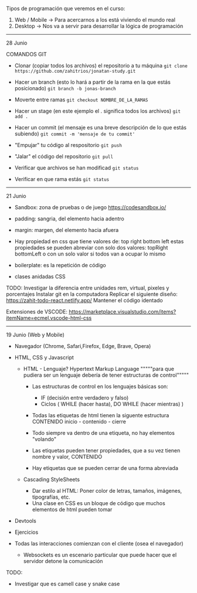 Tipos de programación que veremos en el curso:

1. Web / Mobile -> Para acercarnos a los está viviendo el mundo real
2. Desktop -> Nos va a servir para desarrollar la lógica de programación

---

28 Junio

COMANDOS GIT

-   Clonar (copiar todos los archivos) el repositorio a tu máquina
    `git clone https://github.com/zahitrios/jonatan-study.git`

-   Hacer un branch (esto lo hará a partir de la rama en la que estás posicionado)
    `git branch -b jonas-branch`

-   Moverte entre ramas
    `git checkout NOMBRE_DE_LA_RAMAS`

-   Hacer un stage (en este ejemplo el . significa todos los archivos)
    `git add .`

-   Hacer un commit (el mensaje es una breve descripción de lo que estás subiendo)
    `git commit -m 'mensaje de tu commit'`

-   "Empujar" tu código al respositorio
    `git push`

-   "Jalar" el código del repositorio
    `git pull`

-   Verificar que archivos se han modificad
    `git status`

-   Verificar en que rama estás
    `git status`

---

21 Junio

-   Sandbox: zona de pruebas o de juego https://codesandbox.io/
-   padding: sangria, del elemento hacia adentro
-   margin: margen, del elemento hacia afuera

-   Hay propiedad en css que tiene valores de: top right bottom left
    estas propiedades se pueden abreviar con solo dos valores: topRight bottomLeft
    o con un solo valor si todos van a ocupar lo mismo

-   boilerplate: es la repetición de código

-   clases anidadas CSS

TODO:
Investigar la diferencia entre unidades rem, virtual, pixeles y porcentajes
Instalar git en la computadora
Replicar el siguiente diseño: https://zahit-todo-react.netlify.app/
Mantener el código identado

Extensiones de VSCODE:
https://marketplace.visualstudio.com/items?itemName=ecmel.vscode-html-css

---

19 Junio (Web y Mobile)

-   Navegador (Chrome, Safari,Firefox, Edge, Brave, Opera)
-   HTML, CSS y Javascript

    -   HTML - Lenguaje?
        Hypertext Markup Language
        """""para que pudiera ser un lenguaje debería de tener estructuras de control"""""

        -   Las estructuras de control en los lenguajes básicas son:

            -   IF (decisión entre verdadero y falso)
            -   Ciclos ( WHILE (hacer hasta), DO WHILE (hacer mientras) )

        -   Todas las etiquetas de html tienen la siguente estructura
            <nombreEtiqueta>CONTENIDO</nombreEtiqueta>
            inicio - contenido - cierre
        -   Todo siempre va dentro de una etiqueta, no hay elementos "volando"
        -   Las etiquetas pueden tener propiedades, que a su vez tienen nombre y valor,
            <nombreEtiqueta prop1="value1" prop2="value1" prop3="value3">CONTENIDO</nombreEtiqueta>
        -   Hay etiquetas que se pueden cerrar de una forma abreviada
            <nombreEtiqueta />

    -   Cascading StyleSheets
        -   Dar estilo al HTML: Poner color de letras, tamaños, imágenes, tipografías, etc.
        -   Una clase en CSS es un bloque de código que muchos elementos de html pueden tomar

-   Devtools
-   Ejercicios

-   Todas las interacciones comienzan con el cliente (osea el navegador)
    -   Websockets es un escenario particular que puede hacer que el servidor detone la comunicación

TODO:

-   Investigar que es camell case y snake case
